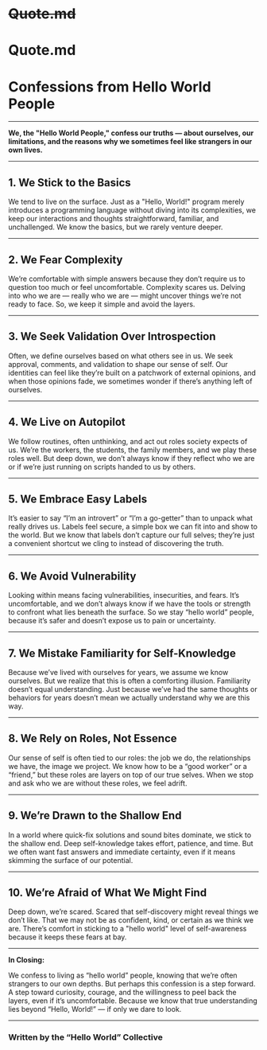 # ~~Quote.md~~
# Quote.md

# Confessions from Hello World People

---

**We, the "Hello World People," confess our truths — about ourselves, our limitations, and the reasons why we sometimes feel like strangers in our own lives.**

---

## 1. We Stick to the Basics

We tend to live on the surface. Just as a "Hello, World!" program merely introduces a programming language without diving into its complexities, we keep our interactions and thoughts straightforward, familiar, and unchallenged. We know the basics, but we rarely venture deeper.

---

## 2. We Fear Complexity

We’re comfortable with simple answers because they don’t require us to question too much or feel uncomfortable. Complexity scares us. Delving into who we are — really who we are — might uncover things we’re not ready to face. So, we keep it simple and avoid the layers.

---

## 3. We Seek Validation Over Introspection

Often, we define ourselves based on what others see in us. We seek approval, comments, and validation to shape our sense of self. Our identities can feel like they’re built on a patchwork of external opinions, and when those opinions fade, we sometimes wonder if there’s anything left of ourselves.

---

## 4. We Live on Autopilot

We follow routines, often unthinking, and act out roles society expects of us. We’re the workers, the students, the family members, and we play these roles well. But deep down, we don’t always know if they reflect who we are or if we’re just running on scripts handed to us by others.

---

## 5. We Embrace Easy Labels

It’s easier to say “I’m an introvert” or “I’m a go-getter” than to unpack what really drives us. Labels feel secure, a simple box we can fit into and show to the world. But we know that labels don’t capture our full selves; they’re just a convenient shortcut we cling to instead of discovering the truth.

---

## 6. We Avoid Vulnerability

Looking within means facing vulnerabilities, insecurities, and fears. It’s uncomfortable, and we don’t always know if we have the tools or strength to confront what lies beneath the surface. So we stay “hello world” people, because it’s safer and doesn’t expose us to pain or uncertainty.

---

## 7. We Mistake Familiarity for Self-Knowledge

Because we’ve lived with ourselves for years, we assume we know ourselves. But we realize that this is often a comforting illusion. Familiarity doesn’t equal understanding. Just because we’ve had the same thoughts or behaviors for years doesn’t mean we actually understand why we are this way.

---

## 8. We Rely on Roles, Not Essence

Our sense of self is often tied to our roles: the job we do, the relationships we have, the image we project. We know how to be a “good worker” or a “friend,” but these roles are layers on top of our true selves. When we stop and ask who we are without these roles, we feel adrift.

---

## 9. We’re Drawn to the Shallow End

In a world where quick-fix solutions and sound bites dominate, we stick to the shallow end. Deep self-knowledge takes effort, patience, and time. But we often want fast answers and immediate certainty, even if it means skimming the surface of our potential.

---

## 10. We’re Afraid of What We Might Find

Deep down, we’re scared. Scared that self-discovery might reveal things we don’t like. That we may not be as confident, kind, or certain as we think we are. There’s comfort in sticking to a "hello world" level of self-awareness because it keeps these fears at bay.

---

**In Closing:**

We confess to living as “hello world” people, knowing that we’re often strangers to our own depths. But perhaps this confession is a step forward. A step toward curiosity, courage, and the willingness to peel back the layers, even if it’s uncomfortable. Because we know that true understanding lies beyond “Hello, World!” — if only we dare to look.

---

### Written by the “Hello World” Collective
